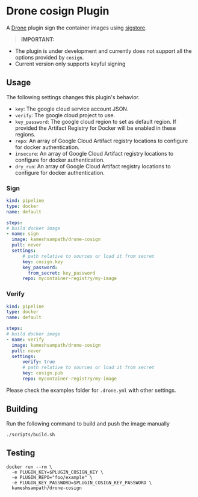 # Drone cosign Plugin

A [Drone](https://drone.io) plugin sign the container images using [sigstore](https://www.sigstore.dev/).

>**IMPORTANT:**

  - The plugin is under development and currently does not support all the options provided by `cosign`.
  - Current version only supports keyful signing

## Usage

The following settings changes this plugin's behavior.

* `key`: The google cloud service account JSON.
* `verify`: The google cloud project to use.
* `key_password`: The google cloud region to set as default region. If provided the Artifact Registry for Docker will be enabled in these regions.
* `repo`: An array of Google Cloud Artifact registry locations to configure for docker authentication.
* `insecure`: An array of Google Cloud Artifact registry locations to configure for docker authentication.
* `dry_run`: An array of Google Cloud Artifact registry locations to configure for docker authentication.

### Sign

```yaml
kind: pipeline
type: docker
name: default

steps:
# build docker image 
- name: sign
  image: kameshsampath/drone-cosign
  pull: never
  settings:
      # path relative to sources or load it from secret
      key: cosign.key
      key_password: 
        from_secret: key_password
      repo: mycontainer-registry/my-image
```

### Verify

```yaml
kind: pipeline
type: docker
name: default

steps:
# build docker image 
- name: verify
  image: kameshsampath/drone-cosign
  pull: never
  settings:
      verify: true
      # path relative to sources or load it from secret
      key: cosign.pub
      repo: mycontainer-registry/my-image
```

Please check the examples folder for `.drone.yml` with other settings.

## Building

Run the following command to build and push the image manually

```text
./scripts/build.sh
```

## Testing

```shell
docker run --rm \
  -e PLUGIN_KEY=$PLUGIN_COSIGN_KEY \
  -e PLUGIN_REPO="foo/example" \
  -e PLUGIN_KEY_PASSWORD=$PLUGIN_COSIGN_KEY_PASSWORD \
  kameshsampath/drone-cosign
```
